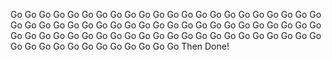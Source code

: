 Go Go Go Go Go Go Go Go Go Go Go Go Go Go Go Go Go Go Go Go Go Go Go Go Go Go
Go Go Go Go Go Go Go Go Go Go Go Go Go Go Go Go Go Go Go Go Go Go Go Go Go Go
Go Go Go Go Go Go Go Go Go Go Go Go Go Go Go Go Go Go Go Go Go Go Go Go Go Go
Then Done!